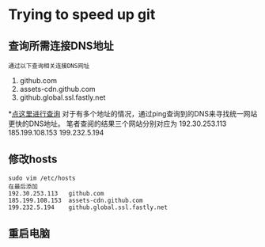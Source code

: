 # Trying to speed up git
## 查询所需连接DNS地址
    通过以下查询相关连接DNS网址
1.    github.com
2.    assets-cdn.github.com
3.    github.global.ssl.fastly.net
 
*[点这里进行查询](https://www.ipaddress.com/)
    对于有多个地址的情况，通过ping查询到的DNS来寻找统一网站更快的DNS地址。
    笔者查阅的结果三个网站分别对应为
    192.30.253.113
    185.199.108.153
    199.232.5.194
## 修改hosts
    sudo vim /etc/hosts
    在最后添加
    192.30.253.113   github.com
    185.199.108.153  assets-cdn.github.com
    199.232.5.194    github.global.ssl.fastly.net
    
## 重启电脑